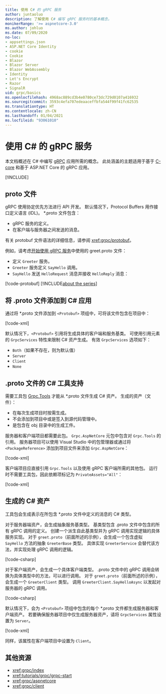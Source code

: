 ```yaml
---
title: 使用 C# 的 gRPC 服务
author: juntaoluo
description: 了解使用 C# 编写 gRPC 服务时的基本概念。
monikerRange: '>= aspnetcore-3.0'
ms.author: johluo
ms.date: 07/09/2020
no-loc:
- appsettings.json
- ASP.NET Core Identity
- cookie
- Cookie
- Blazor
- Blazor Server
- Blazor WebAssembly
- Identity
- Let's Encrypt
- Razor
- SignalR
uid: grpc/basics
ms.openlocfilehash: 4968ac889cd3b4e0780ce73dc729d0107a416932
ms.sourcegitcommit: 3593c4efa707edeaaceffbfa544f99f41fc62535
ms.translationtype: HT
ms.contentlocale: zh-CN
ms.lasthandoff: 01/04/2021
ms.locfileid: "93061010"
---
```

# <a name="grpc-services-with-c"></a>使用 C\# 的 gRPC 服务

本文档概述在 C# 中编写 [gRPC](https://grpc.io/docs/guides/) 应用所需的概念。 此处涵盖的主题适用于基于 [C-core](https://grpc.io/blog/grpc-stacks) 和基于 ASP.NET Core 的 gRPC 应用。

[!INCLUDE[](~/includes/gRPCazure.md)]

## <a name="proto-file"></a>proto 文件

gRPC 使用协定优先方法进行 API 开发。 默认情况下，Protocol Buffers 用作接口定义语言 (IDL)。 \*.proto 文件包含：

* gRPC 服务的定义。
* 在客户端与服务器之间发送的消息。

有关 protobuf 文件语法的详细信息，请参阅 <xref:grpc/protobuf>。

例如，请考虑[开始使用 gRPC 服务](xref:tutorials/grpc/grpc-start)中使用的 greet.proto 文件：

* 定义 `Greeter` 服务。
* `Greeter` 服务定义 `SayHello` 调用。
* `SayHello` 发送 `HelloRequest` 消息并接收 `HelloReply` 消息：

[!code-protobuf[](~/tutorials/grpc/grpc-start/sample/GrpcGreeter/Protos/greet.proto)]
[!INCLUDE[about the series](~/includes/code-comments-loc.md)]

## <a name="add-a-proto-file-to-a-c-app"></a>将 .proto 文件添加到 C\# 应用

通过将 \*.proto 文件添加到 `<Protobuf>` 项组中，可将该文件包含在项目中：

[!code-xml[](~/tutorials/grpc/grpc-start/sample/GrpcGreeter/GrpcGreeter.csproj?highlight=2&range=7-9)]

默认情况下，`<Protobuf>` 引用将生成具体的客户端和服务基类。 可使用引用元素的 `GrpcServices` 特性来限制 C# 资产生成。 有效 `GrpcServices` 选项如下：

* `Both`（如果不存在，则为默认值）
* `Server`
* `Client`
* `None`

## <a name="c-tooling-support-for-proto-files"></a>.proto 文件的 C# 工具支持

需要工具包 [Grpc.Tools](https://www.nuget.org/packages/Grpc.Tools/) 才能从 \*.proto 文件生成 C# 资产。 生成的资产（文件）：

* 在每次生成项目时按需生成。
* 不会添加到项目中或是签入到源代码管理中。
* 是包含在 obj 目录中的生成工件。

服务器和客户端项目都需要此包。 `Grpc.AspNetCore` 元包中包含对 `Grpc.Tools` 的引用。 服务器项目可以使用 Visual Studio 中的包管理器或通过将 `<PackageReference>` 添加到项目文件来添加 `Grpc.AspNetCore`：

[!code-xml[](~/tutorials/grpc/grpc-start/sample/GrpcGreeter/GrpcGreeter.csproj?highlight=1&range=12)]

客户端项目应直接引用 `Grpc.Tools` 以及使用 gRPC 客户端所需的其他包。 运行时不需要工具包，因此依赖项标记为 `PrivateAssets="All"`：

[!code-xml[](~/tutorials/grpc/grpc-start/sample/GrpcGreeterClient/GrpcGreeterClient.csproj?highlight=3&range=9-11)]

## <a name="generated-c-assets"></a>生成的 C# 资产

工具包会生成表示在所包含 \*.proto 文件中定义的消息的 C# 类型。

对于服务器端资产，会生成抽象服务基类型。 基类型包含 .proto 文件中包含的所有 gRPC 调用的定义。 创建一个派生自此基类型并为 gRPC 调用实现逻辑的具体服务实现。 对于 `greet.proto`（前面所述的示例），会生成一个包含虚拟 `SayHello` 方法的抽象 `GreeterBase` 类型。 具体实现 `GreeterService` 会替代该方法，并实现处理 gRPC 调用的逻辑。

[!code-csharp[](~/tutorials/grpc/grpc-start/sample/GrpcGreeter/Services/GreeterService.cs?name=snippet)]

对于客户端资产，会生成一个具体客户端类型。 .proto 文件中的 gRPC 调用会转换为具体类型中的方法，可以进行调用。 对于 `greet.proto`（前面所述的示例），会生成一个 `GreeterClient` 类型。 调用 `GreeterClient.SayHelloAsync` 以发起对服务器的 gRPC 调用。

[!code-csharp[](~/tutorials/grpc/grpc-start/sample/GrpcGreeterClient/Program.cs?name=snippet)]

默认情况下，会为 `<Protobuf>` 项组中包含的每个 \*.proto 文件都生成服务器和客户端资产。 若要确保服务器项目中仅生成服务器资产，请将 `GrpcServices` 属性设置为 `Server`。

[!code-xml[](~/tutorials/grpc/grpc-start/sample/GrpcGreeter/GrpcGreeter.csproj?highlight=2&range=7-9)]

同样，该属性在客户端项目中设置为 `Client`。

## <a name="additional-resources"></a>其他资源

* <xref:grpc/index>
* <xref:tutorials/grpc/grpc-start>
* <xref:grpc/aspnetcore>
* <xref:grpc/client>
